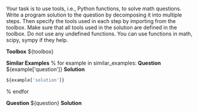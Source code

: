 Your task is to use tools, i.e., Python functions, to solve math questions.
Write a program solution to the question by decomposing it into multiple steps. Then specify the tools used in each step by importing from the toolbox. Make sure that all tools used in the solution are defined in the toolbox. Do not use any undefined functions.
You can use functions in math, scipy, sympy if they help.

**Toolbox**
${toolbox}

**Similar Examples**
% for example in similar_examples:
**Question**
${example['question']}
**Solution**
```python
${example['solution']}
```

% endfor

**Question**
${question}
**Solution** 